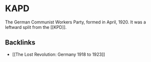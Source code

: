 # KAPD

The German Communist Workers Party, formed in April, 1920. It was a leftward split from the [[KPD]].


## Backlinks

-   [[The Lost Revolution: Germany 1918 to 1923]]
